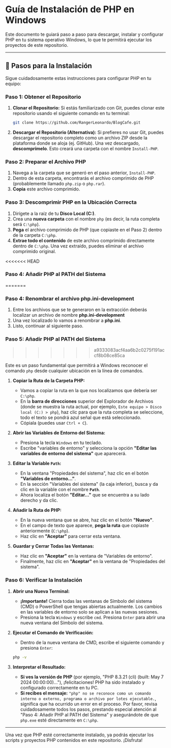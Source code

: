 # Guía de Instalación de PHP en Windows

Este documento te guiará paso a paso para descargar, instalar y configurar PHP en tu sistema operativo Windows, lo que te permitirá ejecutar los proyectos de este repositorio.

---

## 🚀 Pasos para la Instalación

Sigue cuidadosamente estas instrucciones para configurar PHP en tu equipo:

### Paso 1: Obtener el Repositorio

1.  **Clonar el Repositorio:**
    Si estás familiarizado con Git, puedes clonar este repositorio usando el siguiente comando en tu terminal:

    ```bash
    git clone https://github.com/RangerLeonardo/BlogCafe.git
    ```

2.  **Descargar el Repositorio (Alternativa):**
    Si prefieres no usar Git, puedes descargar el repositorio completo como un archivo ZIP desde la plataforma donde se aloja (ej. GitHub). Una vez descargado, **descomprímelo**. Esto creará una carpeta con el nombre `Install-PHP`.

### Paso 2: Preparar el Archivo PHP

1.  Navega a la carpeta que se generó en el paso anterior, `Install-PHP`.
2.  Dentro de esta carpeta, encontrarás el archivo comprimido de PHP (probablemente llamado `php.zip` o `php.rar`).
3.  **Copia** este archivo comprimido.

### Paso 3: Descomprimir PHP en la Ubicación Correcta

1.  Dirígete a la raíz de tu **Disco Local (C:)**.
2.  Crea una **nueva carpeta** con el nombre `php` (es decir, la ruta completa será `C:\php`).
3.  **Pega** el archivo comprimido de PHP (que copiaste en el Paso 2) dentro de la carpeta `C:\php`.
4.  **Extrae todo el contenido** de este archivo comprimido directamente dentro de `C:\php`. Una vez extraído, puedes eliminar el archivo comprimido original.

<<<<<<< HEAD
### Paso 4: Añadir PHP al PATH del Sistema
=======
### Paso 4: Renombrar el archivo php.ini-development
1.  Entre los archivos que se te generaron en la extracción deberás localizar un archivo de nombre **php.ini-development**
2.  Una vez localizado lo vamos a renombrar a **php.ini**.
3.  Listo, continuar al siguiente paso.

### Paso 5: Añadir PHP al PATH del Sistema
>>>>>>> a9333083acf4aa6b2c0275f191accf8b08ce85ca

Este es un paso fundamental que permitirá a Windows reconocer el comando `php` desde cualquier ubicación en la línea de comandos.

1.  **Copiar la Ruta de la Carpeta PHP:**
    * Vamos a copiar la ruta en la que nos localizamos que debería ser `C:\php`.
    * En la **barra de direcciones** superior del Explorador de Archivos (donde se muestra la ruta actual, por ejemplo, `Este equipo > Disco local (C:) > php`), haz clic para que la ruta completa se seleccione, todo el texto se pondrá azul señal que está seleccionado.
    * Cópiala (puedes usar `Ctrl + C`).

2.  **Abrir las Variables de Entorno del Sistema:**
    * Presiona la tecla `Windows` en tu teclado.
    * Escribe "variables de entorno" y selecciona la opción **"Editar las variables de entorno del sistema"** que aparecerá.

3.  **Editar la Variable `Path`:**
    * En la ventana "Propiedades del sistema", haz clic en el botón **"Variables de entorno..."**.
    * En la sección "Variables del sistema" (la caja inferior), busca y da clic en la variable con el nombre **`Path`**.
    * Ahora localiza el botón **"Editar..."** que se encuentra a su lado derecho y da clic.

4.  **Añadir la Ruta de PHP:**
    * En la nueva ventana que se abre, haz clic en el botón **"Nuevo"**.
    * En el campo de texto que aparece, **pega la ruta** que copiaste anteriormente (`C:\php`).
    * Haz clic en **"Aceptar"** para cerrar esta ventana.

5.  **Guardar y Cerrar Todas las Ventanas:**
    * Haz clic en **"Aceptar"** en la ventana de "Variables de entorno".
    * Finalmente, haz clic en **"Aceptar"** en la ventana de "Propiedades del sistema".

### Paso 6: Verificar la Instalación

1.  **Abrir una Nueva Terminal:**
    * **¡Importante!** Cierra todas las ventanas de Símbolo del sistema (CMD) o PowerShell que tengas abiertas actualmente. Los cambios en las variables de entorno solo se aplican a las nuevas sesiones.
    * Presiona la tecla `Windows` y escribe `cmd`. Presiona `Enter` para abrir una nueva ventana del Símbolo del sistema.

2.  **Ejecutar el Comando de Verificación:**
    * Dentro de la nueva ventana de CMD, escribe el siguiente comando y presiona `Enter`:

    ```bash
    php -v
    ```

3.  **Interpretar el Resultado:**
    * **Si ves la versión de PHP** (por ejemplo, "PHP 8.3.21 (cli) (built: May 7 2024 00:00:00)..."), ¡felicitaciones! PHP ha sido instalado y configurado correctamente en tu PC.
    * **Si recibes el mensaje:** `"php" no se reconoce como un comando interno o externo, programa o archivo por lotes ejecutable.`, significa que ha ocurrido un error en el proceso. Por favor, revisa cuidadosamente todos los pasos, prestando especial atención al "Paso 4: Añadir PHP al PATH del Sistema" y asegurándote de que `php.exe` esté directamente en `C:\php`.

---

Una vez que PHP esté correctamente instalado, ya podrás ejecutar los scripts y proyectos PHP contenidos en este repositorio. ¡Disfruta!
